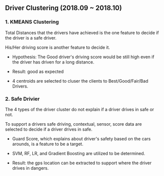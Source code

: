 ## Driver Clustering (2018.09 ~ 2018.10)

### 1. KMEANS Clustering

Total Distances that the drivers have achieved is the one feature to decide if the driver is a safe driver.

His/Her driving score is another feature to decide it.

- Hypothesis: The Good driver's driving score would be still high even if the driver has driven for a long distance.

- Result: good as expected

- 4 centroids are selected to cluser the clients to Best/Good/Fair/Bad Drivers.


### 2. Safe Drivier

The 4 types of the driver cluster do not explain if a driver drives in safe or not.

To support a drivers safe driving, contextual, sensor, score data are selected to decide if a driver drives in safe.

- Guard Score, which explains about driver's safety based on the cars arounds, is a feature to be a target.

- SVM, RF, LR, and Gradient Boosting are utilized to be determined. 

- Result: the gps location can be extracted to support where the driver drives in dangers.
